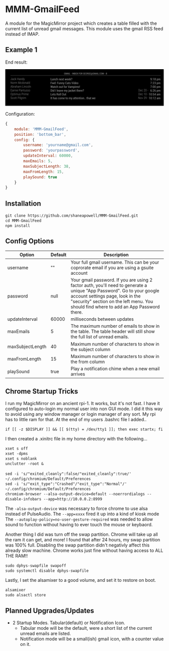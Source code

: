 # MMM-GmailFeed
A module for the MagicMirror project which creates a table filled with the current list of unread gmail messages.  This module uses the gmail RSS feed instead of IMAP.

## Example 1
End result:

![](example1.png)

Configuration:

```javascript
{
	module: 'MMM-GmailFeed',
	position: 'bottom_bar',
	config: {
		username: 'yourname@gmail.com',
		password: 'yourpassword',
		updateInterval: 60000,
		maxEmails: 5,
		maxSubjectLength: 38,
		maxFromLength: 15,
		playSound: true
	}
}
```

## Installation
````
git clone https://github.com/shaneapowell/MMM-GmailFeed.git
cd MMM-GmailFeed
npm install
````

## Config Options
| **Option** | **Default** | **Description** |
| --- | --- | --- |
| username | "" | Your full gmail username.  This can be your coprorate email if you are using a gsuite account |
| password | null | Your gmail password. If you are using 2 factor auth, you'll need to generate a unique "App Password". Go to your google account settings page, look in the "security" section on the left menu. You should find where to add an App Password there. |
| updateInterval | 60000 | milliseconds between updates |
| maxEmails | 5 | The maximum number of emails to show in the table. The table header will still show the full list of unread emails. |
| maxSubjectLength | 40 | Maximum number of characters to show in the subject column |
| maxFromLength | 15 | Maximum number of characters to show in the from column |
| playSound | true | Play a notification chime when a new email arrives |

## Chrome Startup Tricks
I run my MagicMirror on an ancient rpi-1. It works, but it's not fast. I have it configured to auto-login my normal user into non GUI mode.  I did it this way to avoid using any window manager or login manager of any sort.  My rpi has to little ram for that.   At the end of my users .bashrc file I added..
```
if [[ -z $DISPLAY ]] && [[ $(tty) = /dev/tty1 ]]; then exec startx; fi
```
I then created a .xinitrc file in my home directory with the following...
```
xset s off
xset -dpms
xset s noblank
unclutter -root &

sed -i 's/"exited_cleanly":false/"exited_cleanly":true/' ~/.config/chromium/Default/Preferences
sed -i 's/"exit_type":"Crashed"/"exit_type":"Normal"/' ~/.config/chromium/Default/Preferences
chromium-browser --alsa-output-device=default --noerrordialogs --disable-infobars --app=http://10.0.0.2:8999
```
The ```-alsa-output-device``` was necessary to force chrome to use alsa instead of PulseAudio.
The ```--app=xxxx``` fired it up into a kind of kiosk mode
The ```--autoplay-policy=no-user-gesture-required``` was needed to allow sound to function without having to ever touch the mouse or keybaord.

Another thing I did was turn off the swap partition.  Chrome will take up all the ram it can get, and more!  I found that after 24 hours, my swap partition was 100% full.  Disabling the swap partition didn't negativly affect this already slow machine. Chrome works just fine without having access to ALL THE RAM!!
```
sudo dphys-swapfile swapoff
sudo systemctl disable dphys-swapfile
```

Lastly, I set the alsamixer to a good volume, and set it to restore on boot.
```
alsamixer
sudo alsactl store
```

## Planned Upgrades/Updates
* 2 Startup Modes. Tabular(default) or Notification Icon.
  * Tabular mode will be the default, were a short list of the current unread emails are listed.
  * Notification mode will be a small(ish) gmail icon, with a counter value on it.
